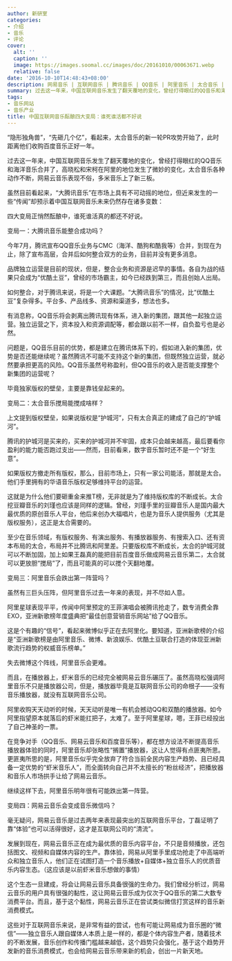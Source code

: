 ```yaml
---
author: 新研室
categories:
- 介绍
- 音乐
- 评论
cover:
  alt: ''
  caption: ''
  image: https://images.soomal.cc/images/doc/20161010/00063671.webp
  relative: false
date: '2016-10-10T14:48:43+08:00'
description: 网易音乐 | 互联网音乐 | 腾讯音乐 | QQ音乐 | 阿里音乐 | 太合音乐 | 源自：微信公众号：新音乐产业观察 | 版权：转载 |  平均/总评分：10.00/20
summary: 过去这一年来，中国互联网音乐发生了翻天覆地的变化，曾经打得眼红的QQ音乐和海洋音乐合并了，高晓松和宋柯在阿里的地位发生了微妙的变化，太合音乐各种动作不断，网易云音乐表现不俗，多米音乐上了新三板……
tags:
- 音乐网站
- 音乐产业
title: 中国互联网音乐酝酿四大变局：谁死谁活都不好说
---
```


“隐形独角兽”，“先砸几个亿”，看起来，太合音乐的新一轮PR攻势开始了，此时距离他们收购百度音乐正好一年。

过去这一年来，中国互联网音乐发生了翻天覆地的变化，曾经打得眼红的QQ音乐和海洋音乐合并了，高晓松和宋柯在阿里的地位发生了微妙的变化，太合音乐各种动作不断，网易云音乐表现不俗，多米音乐上了新三板。
 
虽然目前看起来，“大腾讯音乐”在市场上具有不可动摇的地位，但近来发生的一些“传闻”却预示着中国互联网音乐未来仍然存在诸多变数：

四大变局正悄然酝酿中，谁死谁活真的都还不好说。

变局一：大腾讯音乐能整合成功吗？

今年7月，腾讯宣布QQ音乐业务与CMC（海洋、酷狗和酷我等）合并，到现在为止，除了宣布高层，合并后如何整合双方的业务，目前并没有更多消息。

品牌独立运营是目前的现状，但是，整合业务和资源是迟早的事情。各自为战的结果只会成为“优酷土豆”，曾经的市场霸主，如今已经跌到第三，而且创始人出局。
 
如何整合，对于腾讯来说，将是一个大课题。“大腾讯音乐”的情况，比“优酷土豆”复杂得多。平台多、产品线多、资源和渠道多，想法也多。

有消息称，QQ音乐将会剥离出腾讯现有体系，进入新的集团，跟其他一起独立运营。独立运营之下，资本投入和资源调配等，都会跟以前不一样，自负盈亏也是必然。

问题是，QQ音乐目前的优势，都是建立在腾讯体系下的，假如进入新的集团，优势是否还能继续呢？虽然腾讯不可能不支持这个新的集团，但既然独立运营，就必然要承担更高的风险。QQ音乐虽然号称盈利，但QQ音乐的收入是否能支撑整个新集团的运营呢？

毕竟独家版权的壁垒，主要是靠钱垒起来的。

变局二：太合音乐搅局能搅成啥样？

上文提到版权壁垒，如果说版权是“护城河”，只有太合真正的建成了自己的“护城河”。

腾讯的护城河是买来的，买来的护城河并不牢固，成本只会越来越高，最后要看你盈利的能力能否跑过支出――然而，目前看来，数字音乐暂时还不是一个“好生意”。

如果版权方撤走所有版权，那么，目前市场上，只有一家公司能活，那就是太合。他们手里拥有的华语音乐版权足够维持平台的运营。

这就是为什么他们要砸重金来推T榜，无非就是为了维持版权库的不断成长。太合挖豆瓣音乐的刘瑾也应该是同样的逻辑。曾经，刘瑾手里的豆瓣音乐人是国内最大最优质的原创音乐人平台，他后来创办大福唱片，也是为音乐人提供服务（尤其是版权服务），这正是太合需要的。

至少在音乐领域，有版权服务、有演出服务、有播放器服务、有搜索入口、还有资本布局的太合，布局并不比腾讯和阿里差。只要版权库不断成长，太合的护城河就可以不断加固，加上如果王磊真的能把目前百度音乐做成网易云音乐第二，太合就可以更放胆“搅局”了，而且可能真的可以搅个天翻地覆。

变局三：阿里音乐会跌出第一阵营吗？

虽然有三巨头压阵，但阿里音乐过去一年来的表现，并不尽如人意。

阿里星球表现平平，传闻中阿里预定的王菲演唱会被腾讯抢走了，数专消费全靠EXO，亚洲新歌榜年度盛典把“最佳创意营销音乐网站”给了QQ音乐。
 
这是个有趣的“信号”，看起来微博似乎正在去阿里化。要知道，亚洲新歌榜的介绍是“亚洲新歌榜是由阿里音乐、微博、新浪娱乐、优酷土豆联合打造的体现亚洲新歌流行趋势的权威音乐榜单。”

失去微博这个阵线，阿里音乐会更难。

而且，在播放器上，虾米音乐的已经完全被网易云音乐碾压了。虽然高晓松强调阿里音乐不只是播放器公司，但是，播放器毕竟是互联网音乐公司的命根子――没有音乐播放器，就没有互联网音乐公司。

阿里收购天天动听的时候，天天动听是唯一有机会撼动QQ和双酷的播放器。如今阿里指望原本就落后的虾米能扛把子，太难了。至于阿里星球，嗯，王菲已经投出了自己神圣的一票。

在竞争对手（QQ音乐、网易云音乐和百度音乐等），都在想方设法不断提高音乐播放器体验的同时，阿里音乐却张略性“搁置”播放器，这让人觉得有点匪夷所思。更匪夷所思的是，阿里音乐似乎完全放弃了符合当前全民内容生产趋势、且已经具备一定优势的“虾米音乐人”，而全面转向自己并不太擅长的“粉丝经济”，把播放器和音乐人市场拱手让给了网易云音乐。

继续这样下去，阿里音乐明年很有可能跌出第一阵营。

变局四：网易云音乐会变成音乐微信吗？

毫无疑问，网易云音乐是过去两年来表现最突出的互联网音乐平台，丁磊证明了靠“体验”也可以活得很好，这才是互联网公司的“清流”。

发展到现在，网易云音乐正在成为最优质的音乐内容平台，不只是音频播放，还包括图文、视频和自媒体内容的生产。靠体验，网易从阿里手里成功抢走了中高端听众和独立音乐人，他们正在试图打造一个音乐播放+自媒体+独立音乐人的优质音乐内容生态。（这应该是以前虾米音乐想做的事情）
 
这个生态一旦建成，将会让网易云音乐具备很强的生命力。我们曾经分析过，网易云音乐的用户具有很强的黏性，这让网易云音乐成为仅次于QQ音乐的第二大数专消费平台。而且，基于这个黏性，网易云音乐正在尝试类似微信打赏这样的音乐新消费模式。

这些对于互联网音乐来说，是非常有益的尝试，也有可能让网易成为音乐圈的“微信”――独立音乐人跟自媒体人本质上是一样的，都是个体内容生产者，随着技术的不断发展，音乐创作和传播门槛越来越低，这个趋势只会强化，基于这个趋势开发新的音乐消费模式，也会给网易云音乐带来新的机会，创出一片新天地。